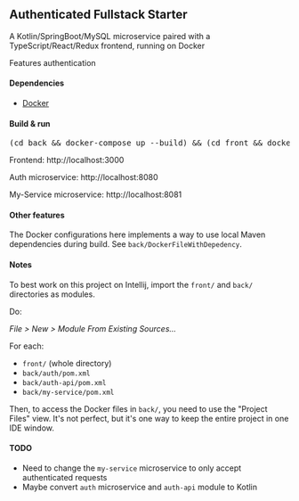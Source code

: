 ## Authenticated Fullstack Starter

A Kotlin/SpringBoot/MySQL microservice paired with a TypeScript/React/Redux frontend, running on Docker

Features authentication

#### Dependencies

* [Docker](https://www.docker.com/)

#### Build & run

<pre>
(cd back && docker-compose up --build) && (cd front && docker-compose up --build) 
</pre>

Frontend: http://localhost:3000

Auth microservice: http://localhost:8080

My-Service microservice: http://localhost:8081

#### Other features

The Docker configurations here implements a way to use local Maven dependencies during build. See `back/DockerFileWithDepedency`.

#### Notes

To best work on this project on Intellij, import the `front/` and `back/` directories as modules.

Do: 

*File > New > Module From Existing Sources...*

For each:
- `front/` (whole directory)
- `back/auth/pom.xml`
- `back/auth-api/pom.xml`
- `back/my-service/pom.xml`

Then, to access the Docker files in `back/`, you need to use the "Project Files" view. It's not perfect, but it's one way to keep the entire project in one IDE window.

#### TODO

- Need to change the `my-service` microservice to only accept authenticated requests
- Maybe convert `auth` microservice and `auth-api` module to Kotlin